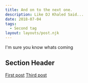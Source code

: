 ```yaml
---
title: And on to the next one.
description: Like DJ Khaled Said... 
date: 2018-07-04
tags:
  - Second tag
layout: layouts/post.njk
---
```

I'm sure you know whats coming

## Section Header

<a href="{{ '/posts/firstpost/' | url }}">First post</a>
<a href="{{ '/posts/thirdpost/' | url }}">Third post</a>


